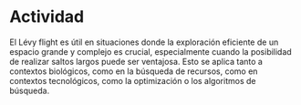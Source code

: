 # Actividad
El Lévy flight es útil en situaciones donde la exploración eficiente de un espacio grande y complejo es crucial, especialmente cuando la posibilidad de realizar saltos largos puede ser ventajosa. Esto se aplica tanto a contextos biológicos, como en la búsqueda de recursos, como en contextos tecnológicos, como la optimización o los algoritmos de búsqueda.
